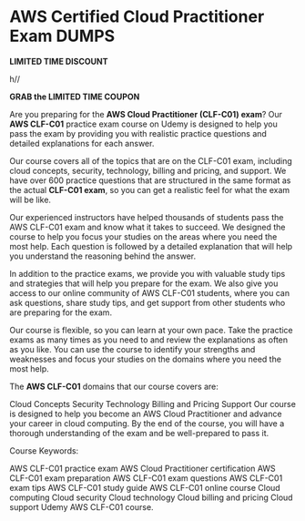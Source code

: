 # AWS Certified Cloud Practitioner Exam DUMPS

**LIMITED TIME DISCOUNT**

h//

**GRAB the LIMITED TIME COUPON**

Are you preparing for the **AWS Cloud Practitioner (CLF-C01) exam**? Our **AWS CLF-C01** practice exam course on Udemy is designed to help you pass the exam by providing you with realistic practice questions and detailed explanations for each answer.

Our course covers all of the topics that are on the CLF-C01 exam, including cloud concepts, security, technology, billing and pricing, and support. We have over 600 practice questions that are structured in the same format as the actual **CLF-C01 exam**, so you can get a realistic feel for what the exam will be like.

Our experienced instructors have helped thousands of students pass the AWS CLF-C01 exam and know what it takes to succeed. We designed the course to help you focus your studies on the areas where you need the most help. Each question is followed by a detailed explanation that will help you understand the reasoning behind the answer.

In addition to the practice exams, we provide you with valuable study tips and strategies that will help you prepare for the exam. We also give you access to our online community of AWS CLF-C01 students, where you can ask questions, share study tips, and get support from other students who are preparing for the exam.

Our course is flexible, so you can learn at your own pace. Take the practice exams as many times as you need to and review the explanations as often as you like. You can use the course to identify your strengths and weaknesses and focus your studies on the domains where you need the most help.

The **AWS CLF-C01** domains that our course covers are:

Cloud Concepts
Security
Technology
Billing and Pricing
Support
Our course is designed to help you become an AWS Cloud Practitioner and advance your career in cloud computing. By the end of the course, you will have a thorough understanding of the exam and be well-prepared to pass it.

Course Keywords:

AWS CLF-C01 practice exam
AWS Cloud Practitioner certification
AWS CLF-C01 exam preparation
AWS CLF-C01 exam questions
AWS CLF-C01 exam tips
AWS CLF-C01 study guide
AWS CLF-C01 online course
Cloud computing
Cloud security
Cloud technology
Cloud billing and pricing
Cloud support
Udemy AWS CLF-C01 course.


